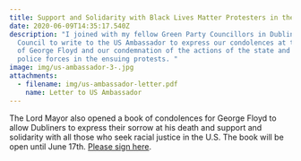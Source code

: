 ```yaml
---
title: Support and Solidarity with Black Lives Matter Protesters in the U.S.
date: 2020-06-09T14:35:17.540Z
description: "I joined with my fellow Green Party Councillors in Dublin City
  Council to write to the US Ambassador to express our condolences at the death
  of George Floyd and our condemnation of the actions of the state and the
  police forces in the ensuing protests. "
image: img/us-ambassador-3-.jpg
attachments:
  - filename: img/us-ambassador-letter.pdf
    name: Letter to US Ambassador
---
```

The Lord Mayor also opened a book of condolences for George Floyd to allow Dubliners to express their sorrow at his death and support and solidarity with all those who seek racial justice in the U.S. The book will be open until June 17th. [Please sign here](https://consultation.dublincity.ie/lord-mayor/book-of-condolence-george-floyd/consultation/intro/).